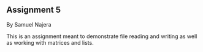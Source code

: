 ## Assignment 5
By Samuel Najera

This is an assignment meant to demonstrate file reading and writing as well as working with matrices
and lists.
